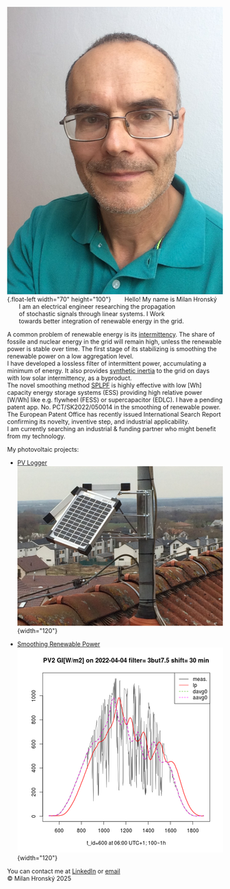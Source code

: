 
![Milan](img/Milan.jpg){.float-left width="70" height="100"}
&nbsp;&nbsp;&nbsp;&nbsp;&nbsp;&nbsp; Hello! My name is Milan Hronský  
&nbsp;&nbsp;&nbsp;&nbsp;&nbsp;&nbsp; I am an electrical engineer researching the propagation  
&nbsp;&nbsp;&nbsp;&nbsp;&nbsp;&nbsp; of stochastic signals through linear systems. I Work  
&nbsp;&nbsp;&nbsp;&nbsp;&nbsp;&nbsp; towards better integration of renewable energy in the grid.  

A common problem of renewable energy is its [intermittency](https://mhrons.github.io/pv_intermit/).
The share of fossile and nuclear energy in the grid will remain high, unless the renewable power is stable over time. The first stage of its stabilizing is smoothing the renewable power on a low aggregation level.  
I have developed a lossless filter of intermittent power, accumulating a minimum of energy. It also provides [synthetic inertia](https://mhrons.github.io/pv_intermit/#smoothing-synthetic-inertia) to the grid on days with low solar intermittency, as a byproduct.  
The novel smoothing method [SPLPF](https://mhrons.github.io/splpf/) is highly effective with low [Wh] capacity energy storage systems (ESS) providing high relative power [W/Wh] like e.g. flywheel (FESS) or supercapacitor (EDLC).   I have a pending patent app. No. PCT/SK2022/050014 in the smoothing of renewable power. The European Patent Office has recently issued International Search Report confirming its novelty, inventive step, and industrial applicability.  
I am currently searching an industrial & funding partner who might benefit from my technology.

My photovoltaic projects:

- [PV Logger](https://mhrons.github.io/pv_log/) &nbsp;&nbsp;&nbsp;&nbsp;&nbsp;&nbsp;&nbsp;&nbsp;&nbsp;&nbsp;&nbsp;&nbsp;&nbsp;&nbsp;&nbsp;&nbsp;&nbsp;&nbsp;&nbsp;&nbsp;&nbsp;&nbsp;&nbsp;&nbsp;&nbsp;&nbsp;&nbsp;&nbsp;&nbsp; ![PV Panels](img/PV_Panels.JPG){width="120"}  
  
- [Smoothing Renewable Power](https://mhrons.github.io/pv_smooth/) ![GI Smoothing](img/GI_PV2.3but7.5.2022-04-04.png){width="120"}

You can contact me at [LinkedIn](https://www.linkedin.com/in/milan-hronsky-76132224/) or [email](mailto:milan.hronsky@gmail.com)  
© Milan Hronský 2025
